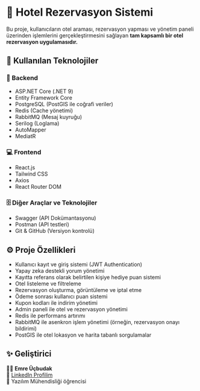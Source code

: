 # 🏨 Hotel Rezervasyon Sistemi

Bu proje, kullanıcıların otel araması, rezervasyon yapması ve yönetim paneli üzerinden işlemlerini gerçekleştirmesini sağlayan **tam kapsamlı bir otel rezervasyon uygulamasıdır.**

## 🚀 Kullanılan Teknolojiler

### 🧩 Backend
- ASP.NET Core (.NET 9)
- Entity Framework Core
- PostgreSQL (PostGIS ile coğrafi veriler)
- Redis (Cache yönetimi)
- RabbitMQ (Mesaj kuyruğu)
- Serilog (Loglama)
- AutoMapper
- MediatR

### 💻 Frontend
- React.js
- Tailwind CSS
- Axios
- React Router DOM

### 🗄️ Diğer Araçlar ve Teknolojiler
- Swagger (API Dokümantasyonu)
- Postman (API testleri)
- Git & GitHub (Versiyon kontrolü)

## ⚙️ Proje Özellikleri
- Kullanıcı kayıt ve giriş sistemi (JWT Authentication)
- Yapay zeka destekli yorum yönetimi
- Kayıtta referans olarak belirtilen kişiye hediye puan sistemi 
- Otel listeleme ve filtreleme
- Rezervasyon oluşturma, görüntüleme ve iptal etme
- Ödeme sonrası kullanıcı puan sistemi
- Kupon kodları ile indirim yönetimi
- Admin paneli ile otel ve rezervasyon yönetimi
- Redis ile performans artırımı
- RabbitMQ ile asenkron işlem yönetimi (örneğin, rezervasyon onayı bildirimi)
- PostGIS ile otel lokasyon ve harita tabanlı sorgulamalar

## ✨ Geliştirici
👨‍💻 **Emre Üçbudak**  
📧 [LinkedIn Profilim](https://www.linkedin.com/in/emre-%C3%BC%C3%A7budak-1b5587304/)  
💬 Yazılım Mühendisliği öğrencisi 

